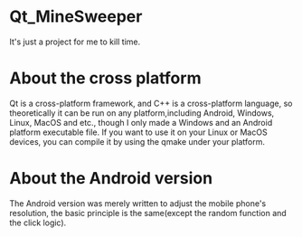 # Qt_MineSweeper
It's just a project for me to kill time.
# About the cross platform
Qt is a cross-platform framework, and C++ is a cross-platform language, so theoretically it can be run on any platform,including Android, Windows, Linux, MacOS and etc., though I only made a Windows and an Android platform executable file. If you want to use it on your Linux or MacOS devices, you can compile it by using the qmake under your platform.
# About the Android version
The Android version was merely written to adjust the mobile phone's resolution, the basic principle is the same(except the random function and the click logic).
